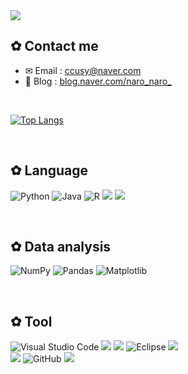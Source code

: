 <img src="https://capsule-render.vercel.app/api?type=waving&&color=0:FFC0CB,100:FFE4C4&height=300&section=header&text=HELLO✿&fontSize=50&fontColor=FFFFFF&desc=_&descSize=23&descAlignY=65" />

## ✿ Contact me ##
- ✉ Email : ccusy@naver.com
- 📝 Blog : [blog.naver.com/naro_naro_](https://blog.naver.com/naro_naro_)

</br>

[![Top Langs](https://github-readme-stats.vercel.app/api/top-langs/?username=naro-naro&langs_count=10&exclude_repo=Colab,summarize-hufs-noti&layout=donut)](https://github.com/naro-naro/github-readme-stats)
 <br>

</br>

## ✿ Language ##
![Python](https://img.shields.io/badge/python-3670A0?style=for-the-badge&logo=python&logoColor=white)
![Java](https://img.shields.io/badge/java-%23ED8B00.svg?style=for-the-badge&logo=openjdk&logoColor=white)
![R](https://img.shields.io/badge/r-%23276DC3.svg?style=for-the-badge&logo=r&logoColor=white)
<img src="https://img.shields.io/badge/Ruby-CC342D?style=for-the-badge&logo=ruby&logoColor=white"/>
<img src="https://img.shields.io/badge/MySQL-4479A1?style=for-the-badge&logo=mysql&logoColor=white"/>

</br>

 ## ✿ Data analysis ##
![NumPy](https://img.shields.io/badge/numpy-%23013243.svg?style=for-the-badge&logo=numpy&logoColor=white)
![Pandas](https://img.shields.io/badge/pandas-%23150458.svg?style=for-the-badge&logo=pandas&logoColor=white)
![Matplotlib](https://img.shields.io/badge/Matplotlib-%23ffffff.svg?style=for-the-badge&logo=Matplotlib&logoColor=black)
 
</br>

## ✿ Tool ##
![Visual Studio Code](https://img.shields.io/badge/Visual%20Studio%20Code-0078d7.svg?style=for-the-badge&logo=visual-studio-code&logoColor=white)
<img src="https://img.shields.io/badge/Rstudio-75AADB?style=for-the-badge&logo=rstudioide&logoColor=white"/>
<img src="https://img.shields.io/badge/Jupyter-F37626?style=for-the-badge&logo=jupyter&logoColor=white"/>
![Eclipse](https://img.shields.io/badge/Eclipse-FE7A16.svg?style=for-the-badge&logo=Eclipse&logoColor=white)
<img src="https://img.shields.io/badge/Google Colab-F9AB00?style=for-the-badge&logo=Google Colab&logoColor=white"/>
<br>
<img src="https://img.shields.io/badge/AWS-232F3E?style=for-the-badge&logo=amazonwebservices&logoColor=white"/>
![GitHub](https://img.shields.io/badge/github-%23121011.svg?style=for-the-badge&logo=github&logoColor=white)
<img src="https://img.shields.io/badge/Notion-000000?style=for-the-badge&logo=notion&logoColor=white"/>

</br>
